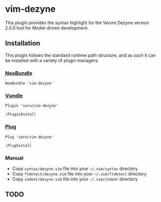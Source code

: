 vim-dezyne
===================

This plugin provides the syntax highlight for the Verum Dezyne version 2.0.0 tool for Model-driven development.

## Installation

This plugin follows the standard runtime path structure, and as such it can be installed with a variety of plugin managers:

### [NeoBundle](https://github.com/Shougo/neobundle.vim)

```
NeoBundle 'vim-dezyne'
```

### [Vundle](https://github.com/gmarik/Vundle.vim)

```
Plugin 'saro/vim-dezyne'

:PluginInstall
```

### [Plug](https://github.com/junegunn/vim-plug)

```
Plug 'saro/vim-dezyne'

:PlugInstall
```

###  Manual

- Copy `syntax/dezyne.vim` file into your `~/.vim/syntax` directory
- Copy `ftdetect/dezyne.vim` file into your `~/.vim/ftdetect` directory
- Copy `indent/dezyne.vim` file into your `~/.vim/indent` directory

## TODO
